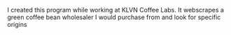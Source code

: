 I created this program while working at KLVN Coffee Labs.
It webscrapes a green coffee bean wholesaler I would purchase from and look for specific origins
